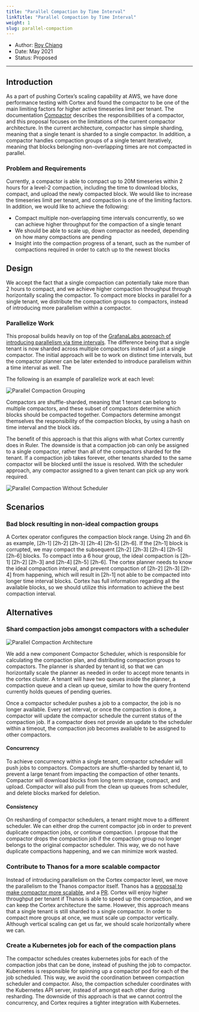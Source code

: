 ```yaml
---
title: "Parallel Compaction by Time Interval"
linkTitle: "Parallel Compaction by Time Interval"
weight: 1
slug: parallel-compaction
---
```


- Author: [Roy Chiang](https://github.com/roystchiang)
- Date: May 2021
- Status: Proposed
---

## Introduction
As a part of pushing Cortex’s scaling capability at AWS, we have done performance testing with Cortex and found the compactor to be one of the main limiting factors for higher active timeseries limit per tenant. The documentation [Compactor](https://cortexmetrics.io/docs/blocks-storage/compactor/#how-compaction-works) describes the responsibilities of a compactor, and this proposal focuses on the limitations of the current compactor architecture. In the current architecture, compactor has simple sharding, meaning that a single tenant is sharded to a single compactor. In addition, a compactor handles compaction groups of a single tenant iteratively, meaning that blocks belonging non-overlapping times are not compacted in parallel.

### Problem and Requirements
Currently, a compactor is able to compact up to 20M timeseries within 2 hours for a level-2 compaction, including the time to download blocks, compact, and upload the newly compacted block. We would like to increase the timeseries limit per tenant, and compaction is one of the limiting factors. In addition, we would like to achieve the following:

* Compact multiple non-overlapping time intervals concurrently, so we can achieve higher throughput for the compaction of a single tenant
* We should be able to scale up, down compactor as needed, depending on how many compactions are pending
* Insight into the compaction progress of a tenant, such as the number of compactions required in order to catch up to the newest blocks

## Design

We accept the fact that a single compaction can potentially take more than 2 hours to compact, and we achieve higher compaction throughput through horizontally scaling the compactor. To compact more blocks in parallel for a single tenant, we distribute the compaction groups to compactors, instead of introducing more parallelism within a compactor.

### Parallelize Work

This proposal builds heavily on top of the [GrafanaLabs approach of introducing parallelism via time intervals](https://github.com/cortexproject/cortex/pull/2616). The difference being that a single tenant is now sharded across multiple compactors instead of just a single compactor. The initial approach will be to work on distinct time intervals, but the compactor planner can be later extended to introduce parallelism within a time interval as well. The

The following is an example of parallelize work at each level:

![Parallel Compaction Grouping](/images/proposals/parallel-compaction-grouping.png)

Compactors are shuffle-sharded, meaning that 1 tenant can belong to multiple compactors, and these subset of compactors determine which blocks should be compacted together. Compactors determine amongst themselves the responsibility of the compaction blocks, by using a hash on time interval and the block ids.

The benefit of this approach is that this aligns with what Cortex currently does in Ruler. The downside is that a compaction job can only be assigned to a single compactor, rather than all of the compactors sharded for the tenant. If a compaction job takes forever, other tenants sharded to the same compactor will be blocked until the issue is resolved. With the scheduler approach, any compactor assigned to a given tenant can pick up any work required.

![Parallel Compaction Without Scheduler](/images/proposals/parallel-compaction-without-scheduler.png)

## Scenarios

### Bad block resulting in non-ideal compaction groups

A Cortex operator configures the compaction block range. Using 2h and 6h as example, [2h-1] [2h-2] [2h-3] [2h-4] [2h-5] [2h-6]. If the [2h-1] block is corrupted, we may compact the subsequent [2h-2] [2h-3] [2h-4] [2h-5] [2h-6] blocks. To compact into a 6 hour group, the ideal compaction is [2h-1] [2h-2] [2h-3] and [2h-4] [2h-5] [2h-6]. The cortex planner needs to know the ideal compaction interval, and prevent compaction of [2h-2] [2h-3] [2h-4] from happening, which will result in [2h-1] not able to be compacted into longer time interval blocks. Cortex has full information regarding all the available blocks, so we should utilize this information to achieve the best compaction interval.

## Alternatives

### Shard compaction jobs amongst compactors with a scheduler
![Parallel Compaction Architecture](/images/proposals/parallel-compaction-design.png)

We add a new component Compactor Scheduler, which is responsible for calculating the compaction plan, and distributing compaction groups to compactors. The planner is sharded by tenant id, so that we can horizontally scale the planner as needed in order to accept more tenants in the cortex cluster. A tenant will have two queues inside the planner, a compaction queue and a clean up queue, similar to how the query frontend currently holds queues of pending queries.

Once a compactor scheduler pushes a job to a compactor, the job is no longer available. Every set interval, or once the compaction is done, a compactor will update the compactor schedule the current status of the compaction job. If a compactor does not provide an update to the scheduler within a timeout, the compaction job becomes available to be assigned to other compactors.

#### Concurrency

To achieve concurrency within a single tenant, compactor scheduler will push jobs to compactors. Compactors are shuffle-sharded by tenant id, to prevent a large tenant from impacting the compaction of other tenants. Compactor will download blocks from long term storage, compact, and upload. Compactor will also pull from the clean up queues from scheduler, and delete blocks marked for deletion.

#### Consistency

On resharding of compactor schedulers, a tenant might move to a different scheduler. We can either drop the current compactor job in order to prevent duplicate compaction jobs, or continue compaction. I propose that the compactor drops the compaction job if the compaction group no longer belongs to the original compactor scheduler. This way, we do not have duplicate compactions happening, and we can minimize work wasted.

### Contribute to Thanos for a more scalable compactor
Instead of introducing parallelism on the Cortex compactor level, we move the parallelism to the Thanos compactor itself. Thanos has a [proposal to make compactor more scalable](https://docs.google.com/document/d/1xi0V8DB0hE54XgkogJRnNL6yH7C5JThJywlLFoC6dCQ/), and a [PR](https://github.com/thanos-io/thanos/pull/3807). Cortex will enjoy higher throughput per tenant if Thanos is able to speed up the compaction, and we can keep the Cortex architecture the same. However, this approach means that a single tenant is still sharded to a single compactor. In order to compact more groups at once, we must scale up compactor vertically. Although vertical scaling can get us far, we should scale horizontally where we can.

### Create a Kubernetes job for each of the compaction plans
The compactor schedules creates kubernetes jobs for each of the compaction jobs that can be done, instead of pushing the job to compactor. Kubernetes is responsible for spinning up a compactor pod for each of the job scheduled. This way, we avoid the coordination between compaction scheduler and compactor. Also, the compaction scheduler coordinates with the Kubernetes API server, instead of amongst each other during resharding. The downside of this approach is that we cannot control the concurrency, and Cortex requires a tighter integration with Kubernetes.
